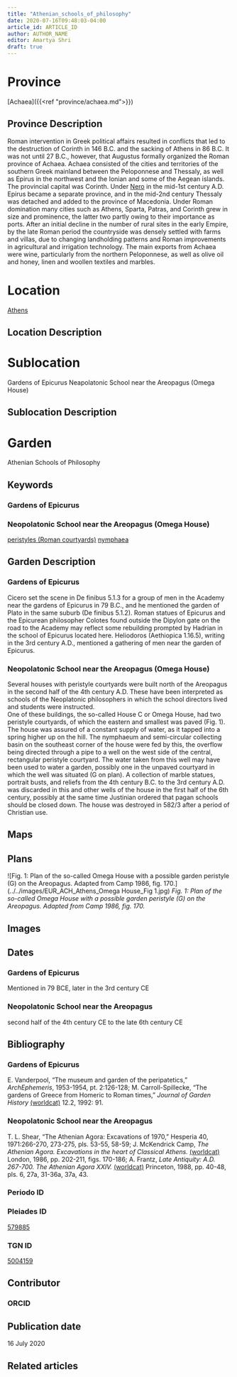 ```yaml
---
title: "Athenian_schools_of_philosophy"
date: 2020-07-16T09:48:03-04:00
article_id: ARTICLE_ID
author: AUTHOR_NAME
editor: Amartya Shri
draft: true
---
```


# Province

[Achaea]({{<ref "province/achaea.md">}})

## Province Description

Roman intervention in Greek political affairs resulted in conflicts that led to the destruction of Corinth in 146 B.C. and the sacking of Athens in 86 B.C. It was not until 27 B.C., however, that Augustus formally organized the Roman province of Achaea. Achaea consisted of the cities and territories of the southern Greek mainland between the Peloponnese and Thessaly, as well as Epirus in the northwest and the Ionian and some of the Aegean islands.
The provincial capital was Corinth. Under [Nero](link) in the mid-1st century A.D. Epirus became a separate province, and in the mid-2nd century Thessaly was detached and added to the province of Macedonia. Under Roman domination many cities such as Athens, Sparta, Patras, and Corinth grew in size and prominence, the latter two partly owing to their importance as ports.  After an initial decline in the number of rural sites in the early Empire, by the late Roman period the countryside was densely settled with farms and villas, due to changing landholding patterns and Roman improvements in agricultural and irrigation technology. The main exports from Achaea were wine, particularly from the northern Peloponnese, as well as olive oil and honey, linen and woollen textiles and marbles.

# Location

[Athens](https://pleiades.stoa.org/places/579885)

## Location Description

<!-- LEAVE THIS BLANK FOR NOW -->

# Sublocation

Gardens of Epicurus
Neapolatonic School near the Areopagus (Omega House)

## Sublocation Description

<!-- DESCRIPTION -->

# Garden

Athenian Schools of Philosophy


## Keywords

### Gardens of Epicurus
[]()

### Neopolatonic School near the Areopagus (Omega House)
[peristyles (Roman courtyards)](http://vocab.getty.edu/page/aat/300080971)
[nymphaea](http://vocab.getty.edu/page/aat/300006809)

## Garden Description

### Gardens of Epicurus

Cicero set the scene in De finibus 5.1.3 for a group of men in the Academy near the gardens of Epicurus in 79 B.C., and he mentioned the garden of Plato in the same suburb (De finibus 5.1.2).  Roman statues of Epicurus and the Epicurean philosopher Colotes found outside the Dipylon gate on the road to the Academy may reflect some rebuilding prompted by Hadrian in the school of Epicurus located here.  Heliodoros (Aethiopica 1.16.5), writing in the 3rd century A.D., mentioned a gathering of men near the garden of Epicurus.

### Neopolatonic School near the Areopagus (Omega House)


Several houses with peristyle courtyards were built north of the Areopagus in the second half of the 4th century A.D.  These have been interpreted as schools of the Neoplatonic philosophers in which the school directors lived and students were instructed.  
One of these buildings, the so-called House C or Omega House, had two peristyle courtyards, of which the eastern and smallest was paved (Fig. 1).  The house was assured of a constant supply of water, as it tapped into a spring higher up on the hill.  The nymphaeum and semi-circular collecting basin on the southeast corner of the house were fed by this, the overflow being directed through a pipe to a well on the west side of the central, rectangular peristyle courtyard.  The water taken from this well may have been used to water a garden, possibly one in the unpaved courtyard in which the well was situated (G on plan).  A collection of marble statues, portrait busts, and reliefs from the 4th century B.C. to the 3rd century A.D. was discarded in this and other wells of the house in the first half of the 6th century, possibly at the same time Justinian ordered that pagan schools should be closed down.  The house was destroyed in 582/3 after a period of Christian use.

## Maps

<!--
![alt_text](../../images/image_name.ext)
*CAPTION*
-->

## Plans

![Fig. 1: Plan of the so-called Omega House with a possible garden peristyle (G) on the Areopagus. Adapted from Camp 1986, fig. 170.](../../images/EUR_ACH_Athens_Omega House_Fig 1.jpg)
*Fig. 1: Plan of the so-called Omega House with a possible garden peristyle (G) on the Areopagus. Adapted from Camp 1986, fig. 170.*

## Images

<!--
![alt_text](../../images/image_name.ext)
*CAPTION*
-->

## Dates

### Gardens of Epicurus

Mentioned in 79 BCE, later in the 3rd century CE

### Neopolatonic School near the Areopagus

second half of the 4th century CE to the late 6th century CE

## Bibliography

### Gardens of Epicurus

E. Vanderpool, “The museum and garden of the peripatetics,” *ArchEphemeris*, 1953-1954, pt. 2:126-128; M. Carroll-Spillecke, “The gardens of Greece from Homeric to Roman times,” *Journal of Garden History* [(worldcat)](http://www.worldcat.org/oclc/4898050192) 12.2, 1992: 91.

### Neopolatonic School near the Areopagus
T. L. Shear, “The Athenian Agora: Excavations of 1970,” Hesperia 40, 1971:266-270, 273-275, pls. 53-55, 58-59; J. McKendrick Camp, *The Athenian Agora. Excavations in the heart of Classical Athens.* [(worldcat)](http://www.worldcat.org/oclc/1153939923) London, 1986, pp. 202-211, figs. 170-186; A. Frantz, *Late Antiquity: A.D. 267-700. The Athenian Agora XXIV.* [(worldcat)](http://www.worldcat.org/oclc/63179976) Princeton, 1988, pp. 40-48, pls. 6, 27a, 31-36a, 37a, 43.

### Periodo ID

<!-- [PERIODO_ID](https://pleiades.stoa.org/places/PLEIADES_ID) --> 

### Pleiades ID

[579885](https://pleiades.stoa.org/places/579885)

### TGN ID

[5004159](http://vocab.getty.edu/page/tgn/5004159)

## Contributor

<!-- [AUTHOR_NAME](AUTHOR_LINK) -->

### ORCID

<!-- [ORCID](https://orcid.org/ORCID) -->

## Publication date

16 July 2020

## Related articles

<!-- Links to other related articles. Leave blank for now -->
